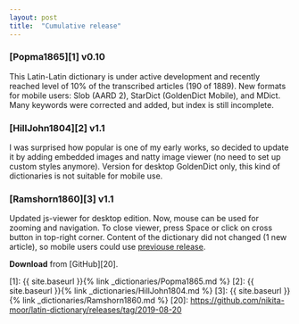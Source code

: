 ```yaml
---
layout: post
title:  "Cumulative release"
---
```


### [Popma1865][1] v0.10

This Latin-Latin dictionary is under active development and recently reached level of 10% of the transcribed articles (190 of 1889). New formats for mobile users: Slob (AARD 2), StarDict (GoldenDict Mobile), and MDict. Many keywords were corrected and added, but index is still incomplete.

### [HillJohn1804][2] v1.1

I was surprised how popular is one of my early works, so decided to update it by adding embedded images and natty image viewer (no need to set up custom styles anymore). Version for desktop GoldenDict only, this kind of dictionaries is not suitable for mobile use.

### [Ramshorn1860][3] v1.1

Updated js-viewer for desktop edition. Now, mouse can be used for zooming and navigation. To close viewer, press Space or click on cross button in top-right corner. Content of the dictionary did not changed (1 new article), so mobile users could use [previouse release](https://github.com/nikita-moor/latin-dictionary/releases/tag/2019-07-10).

**Download** from [GitHub][20].


[1]: {{ site.baseurl }}{% link _dictionaries/Popma1865.md %}
[2]: {{ site.baseurl }}{% link _dictionaries/HillJohn1804.md %}
[3]: {{ site.baseurl }}{% link _dictionaries/Ramshorn1860.md %}
[20]: https://github.com/nikita-moor/latin-dictionary/releases/tag/2019-08-20

